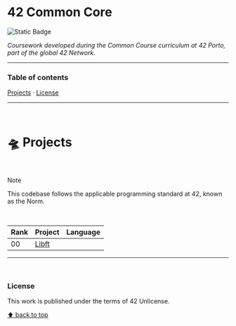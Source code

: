 # 42 Common Core
![Static Badge](https://img.shields.io/badge/42%20School-Common%20Core%20curriculum-%2315bbbb)

_Coursework developed during the Common Course curriculum at 42 Porto, part of the global 42 Network._
___


### Table of contents
[Projects](#flying-saucer-projects) · [License](#license)

___

</br>

# :flying_saucer: Projects

</br>

>[!NOTE]
>This codebase follows the applicable programming standard at 42, known as the Norm.

</br>

Rank | Project | Language
--|--|--
00 | [Libft](https://github.com/teresa-chow/42-libft) | 

___

</br>

### License
This work is published under the terms of 42 Unlicense.

[⬆ back to top](#42-common-core)
